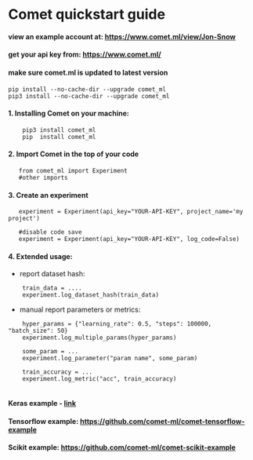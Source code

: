 # Comet quickstart guide

#### view an example account at: https://www.comet.ml/view/Jon-Snow
#### get your api key from: https://www.comet.ml/

#### make sure comet.ml is updated to latest version
```
pip install --no-cache-dir --upgrade comet_ml
pip3 install --no-cache-dir --upgrade comet_ml
```
#### 1. Installing Comet on your machine:
```
    pip3 install comet_ml
    pip  install comet_ml
```
#### 2. Import Comet in the top of your code
```
   from comet_ml import Experiment
   #other imports
```
#### 3. Create an experiment
```
   experiment = Experiment(api_key="YOUR-API-KEY", project_name='my project')
   
   #disable code save
   experiment = Experiment(api_key="YOUR-API-KEY", log_code=False)
```

#### 4. Extended usage:
   * report dataset hash:
```
    train_data = ....
    experiment.log_dataset_hash(train_data)
```
   * manual report parameters or metrics:
```
    hyper_params = {"learning_rate": 0.5, "steps": 100000, "batch_size": 50}
    experiment.log_multiple_params(hyper_params)

    some_param = ...
    experiment.log_parameter("param name", some_param)

    train_accuracy = ...
    experiment.log_metric("acc", train_accuracy)
    
```

#### Keras example - [link](https://github.com/comet-ml/comet-quickstart-guide/blob/master/keras/comet_keras_example.py)
#### Tensorflow example: https://github.com/comet-ml/comet-tensorflow-example
#### Scikit example: https://github.com/comet-ml/comet-scikit-example

    
